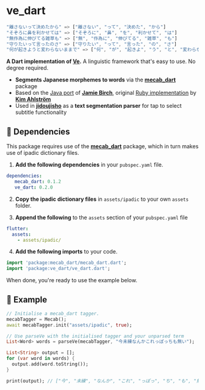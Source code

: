 # ve_dart

```dart
"離さないって決めたから" => ["離さない", "って", "決めた", "から"]
"そぞろに鼻を利かせては" => ["そぞろに", "鼻", "を", "利かせて", "は"]
"無作為に伸びてる雑草も" => ["無", "作為に", "伸びてる", "雑草", "も"]
"守りたいって言ったのさ" => ["守りたい", "って", "言った", "の", "さ"]
"何が起きようと変わらないままで" => ["何", "が", "起きよ", "う", "と", "変わらない", "まま", "で"]
```

<b>A Dart implementation of <a href="https://github.com/Kimtaro/ve">Ve</a>.</b> A linguistic framework that's easy to use. No degree required. 

* **Segments Japanese morphemes to words** via the <b><a href="https://pub.dev/packages/mecab_dart">mecab_dart</b></a> package
* Based on the <a href="https://github.com/Kimtaro/ve/tree/master/java">Java port</a> of <b><a href="https://github.com/shirakaba/">Jamie Birch</a></b>, original <a href="https://github.com/Kimtaro/ve">Ruby implementation</a> by <b><a href="https://github.com/Kimtaro/">Kim Ahlström</b></a>
* Used in <b><a href="https://github.com/lrorpilla/jidoujisho">jidoujisho</b></a> as a **text segmentation parser** for tap to select subtitle functionality

## 🚨 Dependencies
This package requires use of the <b><a href="https://pub.dev/packages/mecab_dart">mecab_dart</b></a> package, which in turn makes use of ipadic dictionary files.

1. **Add the following dependencies** in your `pubspec.yaml` file.

```yaml
dependencies:   
   mecab_dart: 0.1.2
   ve_dart: 0.2.0
```

2. **Copy the ipadic dictionary files** in `assets/ipadic` to your own `assets` folder.

3. **Append the following** to the `assets` section of your `pubspec.yaml` file 

```yaml
flutter:
  assets:
    - assets/ipadic/
```

4. **Add the following imports** to your code.
```dart
import 'package:mecab_dart/mecab_dart.dart';
import 'package:ve_dart/ve_dart.dart';
```

When done, you're ready to use the example below.

## 📖 Example
```dart
// Initialise a mecab_dart tagger.
mecabTagger = Mecab();
await mecabTagger.init("assets/ipadic", true);

// Use parseVe with the initialised tagger and your unparsed term
List<Word> words = parseVe(mecabTagger, "今未練なんかこれっぽっちも無い");

List<String> output = [];
for (var word in words) {
  output.add(word.toString());
}

print(output); // ["今", "未練", "なんか", "これ", "っぽっ", "ち", "も", "無い"]
```
